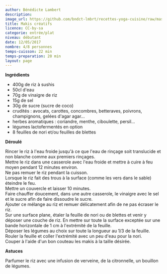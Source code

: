 ```yaml
---
author: Bénédicte Lambert
description: 
image_url: https://github.com/bndct-lmbrt/recettes-yoga-cuisine/raw/master/medias/makis.jpg
title: Makis créatifs
licence: CC-by-sa
categorie: entrée/plat
niveau: débutant
date: 12/05/2017
nombre: 4/8 personnes
temps-cuisson: 22 min
temps-preparation: 20 min
layout: page
---
```



**Ingrédients**  
 

* 400g de riz à sushis
* 50cl d'eau
* 70g de vinaigre de riz
* 15g de sel
* 30g de sucre (sucre de coco)
* crudités : avocats, carottes, concombres, betteraves, poivrons, champignons, gelées d'agar agar...
* herbes aromatiques : coriandre, menthe, ciboulette, persil...
* légumes lactofermentés en option 
* 8 feuilles de nori et/ou feuilles de blettes

**Déroulé**

  Rincer le riz à l'eau froide jusqu'à ce que l'eau de rinçage soit translucide et non blanche comme aux premiers rinçages.  
Mettre le riz dans une casserole avec l'eau froide et mettre à cuire à feu moyen pendant 12 minutes environ.  
Ne pas remuer le riz pendant la cuisson.  
Lorsque le riz fait des trous à la surface (comme les vers dans le sable) éteindre le feu.  
Mettre un couvercle et laisser 10 minutes.  
Faire chauffer doucement, dans une autre casserole, le vinaigre avec le sel et le sucre afin de faire dissoudre le sucre.  
Ajouter ce mélange au riz et remuer délicatement afin de ne pas écraser le riz.  
Sur une surface plane, étaler la feuille de nori ou de blettes et venir y déposer une couche de riz. En mettre sur toute la surface exceptée sur une bande horizontale de 1 cm à l'extrémité de la feuille.  
Déposer les légumes au choix sur toute la longueur au 1/3 de la feuille.  
Rouler la feuille et coller l'extrémité avec un peu d'eau pour la nori.  
Couper à l'aide d'un bon couteau les makis à la taille désirée.


**Astuces** 

Parfumer le riz avec une infusion de verveine, de la citronnelle, un bouillon de légumes. 